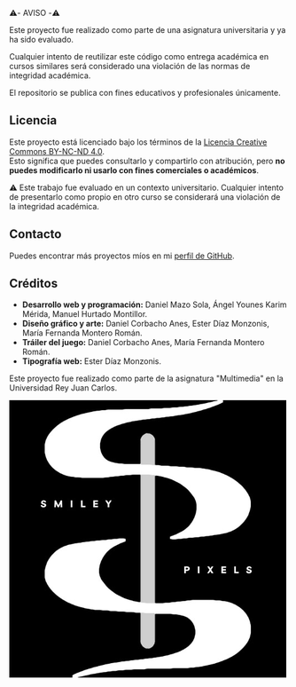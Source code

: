 ⚠️- AVISO -⚠️

Este proyecto fue realizado como parte de una asignatura universitaria y ya ha sido evaluado. 

Cualquier intento de reutilizar este código como entrega académica en cursos similares será considerado una violación de las normas de integridad académica. 

El repositorio se publica con fines educativos y profesionales únicamente.

## Licencia

Este proyecto está licenciado bajo los términos de la [Licencia Creative Commons BY-NC-ND 4.0](https://creativecommons.org/licenses/by-nc-nd/4.0/).  
Esto significa que puedes consultarlo y compartirlo con atribución, pero **no puedes modificarlo ni usarlo con fines comerciales o académicos**.

⚠️ Este trabajo fue evaluado en un contexto universitario. Cualquier intento de presentarlo como propio en otro curso se considerará una violación de la integridad académica.

## Contacto

Puedes encontrar más proyectos míos en mi [perfil de GitHub](https://github.com/DanielMazado).

## Créditos

- **Desarrollo web y programación:** Daniel Mazo Sola, Ángel Younes Karim Mérida, Manuel Hurtado Montillor.
- **Diseño gráfico y arte:** Daniel Corbacho Anes, Ester Díaz Monzonis, María Fernanda Montero Román.
- **Tráiler del juego:** Daniel Corbacho Anes, María Fernanda Montero Román.
- **Tipografía web:** Ester Díaz Monzonis.

Este proyecto fue realizado como parte de la asignatura "Multimedia" en la Universidad Rey Juan Carlos.

![Imagen del logo](images/logo.jpg)
